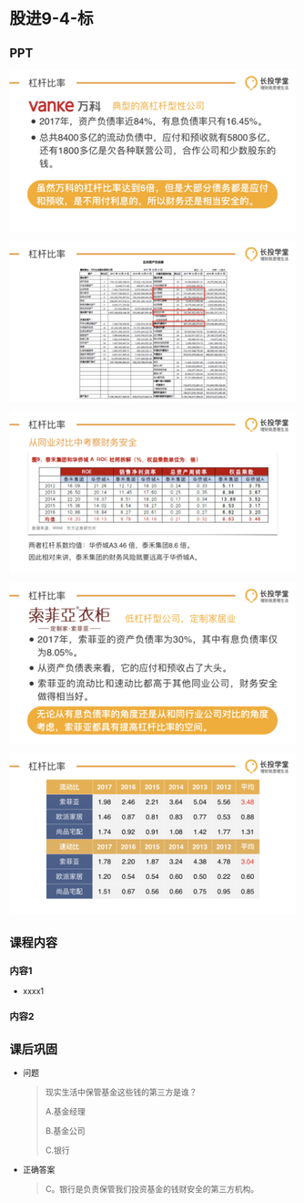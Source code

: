 # 股进9-4-标

## PPT

![课程ppt](assets/9-4-1.jpg)

![课程ppt](assets/9-4-2.jpg)

![课程ppt](assets/9-4-3.jpg)

![课程ppt](assets/9-4-4.jpg)

![课程ppt](assets/9-4-5.jpg)

## 课程内容

### 内容1

- xxxx1

  > 

### 内容2

## 课后巩固

- 问题

  > 现实生活中保管基金这些钱的第三方是谁？
  >
  > A.基金经理
  >
  > B.基金公司
  >
  > C.银行

- 正确答案

  > C。银行是负责保管我们投资基金的钱财安全的第三方机构。